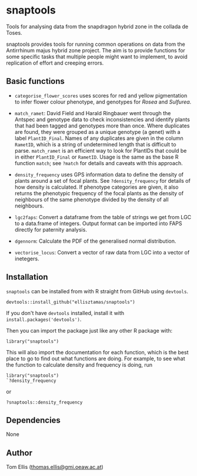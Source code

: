 # snaptools

Tools for analysing data from the snapdragon hybrid zone in the collada de Toses.

snaptools provides tools for running common operations on
data from the Antirrhinum majus hybrid zone project. The aim is to provide
functions for some specific tasks that multiple people might want to implement,
to avoid replication of effort and creeping errors.

## Basic functions

* `categorise_flower_scores` uses scores for red and yellow pigmentation to infer
flower colour phenotype, and genotypes for *Rosea* and *Sulfurea*.

* `match_ramet`: David Field and Harald Ringbauer went through the Antspec and 
genotype data to check inconsistencies and identify plants that had been tagged
and genotypes more than once. Where duplicates are found, they were grouped as
a unique genotype (a genet) with a label `PlantID_Final`. Names of any duplicates
are given in the column `RametID`, which is a string of undetermined length that
is difficult to parse. `match_ramet` is an efficient way to look for PlantIDs
that could be in either `PlantID_Final` or `RametID`. Usage is the same as the
base R function `match`; see `?match` for details and caveats with this approach.

* `density_frequency` uses GPS information data to define the density of
plants around a set of focal plants.
See `?density_frequency` for details of how density is calculated.
If phenotype categories are given, it also returns the phenotypic frequency of
the focal plants as the density of neighbours of the same phenotype divided by
the density of all neighbours.

* `lgc2faps`: Convert a dataframe from the table of strings we get from LGC to
a data.frame of integers. Output format can be imported into FAPS directly for
paternity analysis.

* `dgennorm`: Calculate the PDF of the generalised normal distribution.

* `vectorise_locus`: Convert a vector of raw data from LGC into a vector of
inetegers.

## Installation

`snaptools` can be installed from with R straight from GitHub using `devtools`.

```
devtools::install_github("ellisztamas/snaptools")
```

If you don't have `devtools` installed, install it with `install.packages('devtools')`.

Then you can import the package just like any other R package with:
```
library("snaptools")
```

This will also import the documentation for each function, which is the best
place to go to find out what functions are doing. For example, to see what the
function to calculate density and frequency is doing, run

```
library("snaptools")
`?density_frequency
```
or
```
?snaptools::density_frequency
```

## Dependencies
None

## Author
Tom Ellis (thomas.ellis@gmi.oeaw.ac.at)
